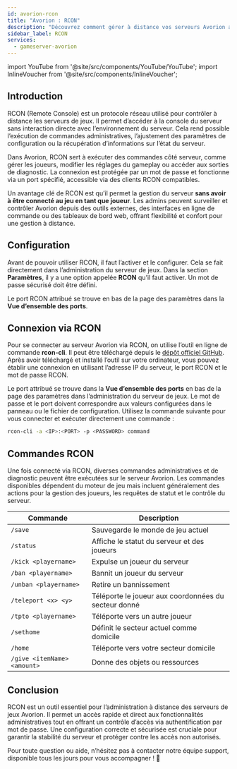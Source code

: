 ```yaml
---
id: avorion-rcon
title: "Avorion : RCON"
description: "Découvrez comment gérer à distance vos serveurs Avorion avec RCON pour un contrôle flexible et sécurisé sans rejoindre le jeu → En savoir plus maintenant"
sidebar_label: RCON
services:
  - gameserver-avorion
---
```


import YouTube from '@site/src/components/YouTube/YouTube';
import InlineVoucher from '@site/src/components/InlineVoucher';

## Introduction

RCON (Remote Console) est un protocole réseau utilisé pour contrôler à distance les serveurs de jeux. Il permet d’accéder à la console du serveur sans interaction directe avec l’environnement du serveur. Cela rend possible l’exécution de commandes administratives, l’ajustement des paramètres de configuration ou la récupération d’informations sur l’état du serveur.

Dans Avorion, RCON sert à exécuter des commandes côté serveur, comme gérer les joueurs, modifier les réglages du gameplay ou accéder aux sorties de diagnostic. La connexion est protégée par un mot de passe et fonctionne via un port spécifié, accessible via des clients RCON compatibles.

Un avantage clé de RCON est qu’il permet la gestion du serveur **sans avoir à être connecté au jeu en tant que joueur**. Les admins peuvent surveiller et contrôler Avorion depuis des outils externes, des interfaces en ligne de commande ou des tableaux de bord web, offrant flexibilité et confort pour une gestion à distance.

<InlineVoucher />

## Configuration

Avant de pouvoir utiliser RCON, il faut l’activer et le configurer. Cela se fait directement dans l’administration du serveur de jeux. Dans la section **Paramètres**, il y a une option appelée **RCON** qu’il faut activer. Un mot de passe sécurisé doit être défini.

Le port RCON attribué se trouve en bas de la page des paramètres dans la **Vue d’ensemble des ports**. 



## Connexion via RCON

Pour se connecter au serveur Avorion via RCON, on utilise l’outil en ligne de commande **rcon-cli**. Il peut être téléchargé depuis le [dépôt officiel GitHub](https://github.com/gorcon/rcon-cli). Après avoir téléchargé et installé l’outil sur votre ordinateur, vous pouvez établir une connexion en utilisant l’adresse IP du serveur, le port RCON et le mot de passe RCON.

Le port attribué se trouve dans la **Vue d’ensemble des ports** en bas de la page des paramètres dans l’administration du serveur de jeux. Le mot de passe et le port doivent correspondre aux valeurs configurées dans le panneau ou le fichier de configuration. Utilisez la commande suivante pour vous connecter et exécuter directement une commande :

```bash
rcon-cli -a <IP>:<PORT> -p <PASSWORD> command
```



## Commandes RCON

Une fois connecté via RCON, diverses commandes administratives et de diagnostic peuvent être exécutées sur le serveur Avorion. Les commandes disponibles dépendent du moteur de jeu mais incluent généralement des actions pour la gestion des joueurs, les requêtes de statut et le contrôle du serveur.

| Commande                                   | Description                                               |
|--------------------------------------------|-----------------------------------------------------------|
| `/save`                                    | Sauvegarde le monde de jeu actuel                         |
| `/status`                                  | Affiche le statut du serveur et des joueurs              |
| `/kick <playername>`                        | Expulse un joueur du serveur                              |
| `/ban <playername>`                         | Bannit un joueur du serveur                               |
| `/unban <playername>`                       | Retire un bannissement                                    |
| `/teleport <x> <y>`                         | Téléporte le joueur aux coordonnées du secteur donné     |
| `/tpto <playername>`                        | Téléporte vers un autre joueur                            |
| `/sethome`                                 | Définit le secteur actuel comme domicile                  |
| `/home`                                    | Téléporte vers votre secteur domicile                     |
| `/give <itemName> <amount>`                 | Donne des objets ou ressources                            |




## Conclusion

RCON est un outil essentiel pour l’administration à distance des serveurs de jeux Avorion. Il permet un accès rapide et direct aux fonctionnalités administratives tout en offrant un contrôle d’accès via authentification par mot de passe. Une configuration correcte et sécurisée est cruciale pour garantir la stabilité du serveur et protéger contre les accès non autorisés.

Pour toute question ou aide, n’hésitez pas à contacter notre équipe support, disponible tous les jours pour vous accompagner ! 🙂

<InlineVoucher />